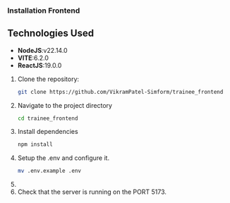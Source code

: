 ### Installation Frontend
## Technologies Used
- **NodeJS**:v22.14.0
- **VITE**:6.2.0
- **ReactJS**:19.0.0

1. Clone the repository:
   ```sh
   git clone https://github.com/VikramPatel-Simform/trainee_frontend
2. Navigate to the project directory
    ```sh
    cd trainee_frontend
3. Install dependencies
     ```sh
     npm install
4. Setup the .env and configure it.
   ```sh
   mv .env.example .env
5. 
6. Check that the server is running on the PORT 5173.
